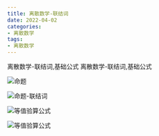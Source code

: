 ```yaml
---
title: 离散数学-联结词
date: 2022-04-02
categories: 
- 离散数学
tags:
- 离散数学
---
```


离散数学-联结词,基础公式
离散数学-联结词,基础公式

<!-- more -->

![命题](/img/math/m_02_1.jpg "命题")

![命题-联结词](/img/math/m_02_2.jpg "命题-联结词")

![等值验算公式](/img/math/m_01_2.jpg "等值验算公式")

![等值验算公式](/img/math/m_01.png "等值验算公式")




